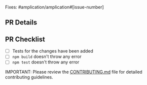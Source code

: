<!--
Thank you for contributing to Amplication :)

PLEASE, GO THROUGH THESE STEPS BEFORE SUBMITTING A PR!

Make sure that:
1. There is an open issue for this PR. If not, please open one before submitting your changes. Before proceeding, any change needs to be discussed (You can skip this if you're fixing a typo or adding an app to the Showcase).
2. You are giving a descriptive title to your PR following CONTRIBUTING.md conventions
3. You are providing enough information about your changes for others to review your pull request.

-->

Fixes: #amplication/amplication#[issue-number]

## PR Details

<!-- Explain the details for making this change. What existing problem does the pull request solve? -->

## PR Checklist

- [ ] Tests for the changes have been added
- [ ] `npm build` doesn't throw any error
- [ ] `npm test` doesn't throw any error

IMPORTANT: Please review the [CONTRIBUTING.md](https://github.com/amplication/amplication/blob/master/CODE_OF_CONDUCT.md) file for detailed contributing guidelines.
